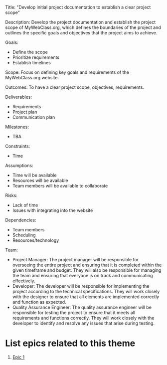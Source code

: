 Title: "Develop initial project documentation to establish a clear project scope"

Description: Develop the project documentation and establish the project scope of MyWebClass.org, which defines the boundaries of the project and outlines the specific goals and objectives that the project aims to achieve.

Goals: 
- Define the scope
- Prioritize requirements
- Establish timelines

Scope: Focus on defining key goals and requirements of the MyWebClass.org website.

Outcomes: To have a clear project scope, objectives, requirements.

Deliverables: 
- Requirements 
- Project plan
- Communication plan

Milestones: 
- TBA

Constraints:
- Time

Assumptions: 
- Time will be available
- Resources will be available 
- Team members will be available to collaborate

Risks: 
- Lack of time 
- Issues with integrating into the website

Dependencies: 
- Team members
- Scheduling
- Resources/technology

Team: 
- Project Manager: The project manager will be responsible for overseeing the entire project and ensuring that it is completed within the given timeframe and budget. They will also be responsible for managing the team and ensuring that everyone is on track and communicating effectively.
- Developer: The developer will be responsible for implementing the project according to the technical specifications. They will work closely with the designer to ensure that all elements are implemented correctly and function as expected.
- Quality Assurance Engineer: The quality assurance engineer will be responsible for testing the project to ensure that it meets all requirements and functions correctly. They will work closely with the developer to identify and resolve any issues that arise during testing.

# List epics related to this theme
1. [Epic 1](documentation/theme_1/epics/documentation_epic1.md)